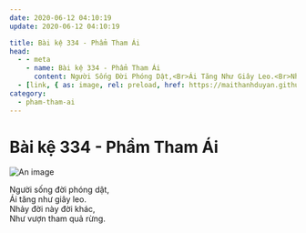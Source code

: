 ```yaml
---
date: 2020-06-12 04:10:19
update: 2020-06-12 04:10:19

title: Bài kệ 334 - Phẩm Tham Ái
head:
  - - meta
    - name: Bài kệ 334 - Phẩm Tham Ái
      content: Người Sống Đời Phóng Dật,<Br>Ái Tăng Như Giây Leo.<Br>Nhảy Đời Này Đời Khác,<Br>Như Vượn Tham Quả Rừng.<Br>
  - [link, { as: image, rel: preload, href: https://maithanhduyan.github.io/kinh-phap-cu/img/pham-tham-ai/pham-tham-ai-334.jpg }]
category:
  - pham-tham-ai
---
```


# Bài kệ 334 - Phẩm Tham Ái

![An image](/img/pham-tham-ai/pham-tham-ai-334.jpg)

Người sống đời phóng dật,<br>Ái tăng như giây leo.<br>Nhảy đời này đời khác,<br>Như vượn tham quả rừng.<br>
